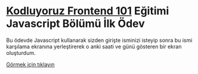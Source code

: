 # [Kodluyoruz Frontend 101](https://github.com/erdinckurt/kodluyoruz-frontend-101-egitimi) Eğitimi Javascript Bölümü İlk Ödev

Bu ödevde Javascript kullanarak sizden girişte isminizi isteyip sonra bu ismi karşılama ekranına yerleştirerek o anki saati ve günü gösteren bir ekran oluşturdum.

[Görmek için tıklayın](https://erdinckurt.github.io/frontend-101-javascript-ilk-odev/)

